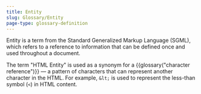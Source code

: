 ```yaml
---
title: Entity
slug: Glossary/Entity
page-type: glossary-definition
---
```




Entity is a term from the Standard Generalized Markup Language (SGML), which refers to a reference to information that can be defined once and used throughout a document.

The term "HTML Entity" is used as a synonym for a {{glossary("character reference")}} — a pattern of characters that can represent another character in the HTML.
For example, `&lt;` is used to represent the less-than symbol (`<`) in HTML content.
